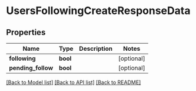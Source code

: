 # UsersFollowingCreateResponseData

## Properties
Name | Type | Description | Notes
------------ | ------------- | ------------- | -------------
**following** | **bool** |  | [optional] 
**pending_follow** | **bool** |  | [optional] 

[[Back to Model list]](../../README.md#documentation-for-models) [[Back to API list]](../../README.md#documentation-for-api-endpoints) [[Back to README]](../../README.md)

